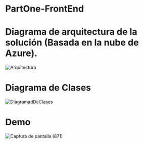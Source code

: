 # PartOne-FrontEnd

# Diagrama de arquitectura de la solución (Basada en la nube de Azure). 

![Arquitectura](https://user-images.githubusercontent.com/42001590/206023489-32c65f64-d02a-48fe-b0ad-76502b3d6b56.png)

# Diagrama de Clases

![DiagramadDeClases](https://user-images.githubusercontent.com/42001590/206021010-a78873c6-e296-4d9e-9ddf-b4e19e890df0.png)

# Demo

![Captura de pantalla (871)](https://user-images.githubusercontent.com/42001590/206298664-7bc204c7-3d6c-41d6-a3e1-41554ae9ede9.png)
